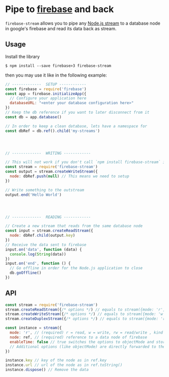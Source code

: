 # Pipe to [firebase](https://firebase.google.com) and back

`firebase-stream` allows you to pipe any [Node.js stream](https://nodejs.org/api/stream.html)
to a database node in google's firebase and read its data back as stream.

## Usage

Install the library

```
$ npm install --save firebase>3 firebase-stream
```

then you may use it like in the following example:

```javascript
// -------------  SETUP ------------
const firebase = require('firebase')
const app = firebase.initializeApp({
  // Configure your application here
  databaseURL: "<enter your database configuration here>"
})
// Keep the db reference if you want to later disconnect from it
const db = app.database()

// In order to keep a clean database, lets have a namespace for
const dbRef = db.ref().child('my-streams')




// -------------  WRITING ------------

// This will not work if you don't call `npm install firebase-stream` if you didn't do so already!
const stream = require('firebase-stream')
const output = stream.createWriteStream({
  node: dbRef.push(null) // This means we need to setup
})

// Write something to the outstream
output.end('Hello World')




// -------------  READING ------------

// Create a new stream that reads from the same database node
const input = stream.createReadStream({
  node: dbRef.child(output.key)
})
// Receive the data sent to firebase
input.on('data', function (data) {
  console.log(String(data))
})
input.on('end', function () {
  // Go offline in order for the Node.js application to close
  db.goOffline()
})
```

## API

```javascript
const stream = require('firebase-stream')
stream.createReadStream({/* options */) // equals to stream({mode: 'r', ...})
stream.createWriteStream({/* options */) // equals to stream({mode: 'w', ...})
stream.createDuplexStream({/* options */) // equals to stream({mode: 'rw', ...})

const instance = stream({
  mode: 'r', // (required) r = read, w = write, rw = read/write , kind of stream to be used on the ref
  node: ref, // (required) reference to a data node of firebase
  enableTime: false // true switches the options to objectMode and stores the timestamp to each output
  // Additional options (like objectMode) are directly forwarded to the stream implementation
})

instance.key // key of the node as in ref.key
instance.url // url of the node as in ref.toString()
instance.dispose() // Remove the data
```
